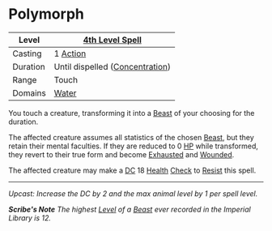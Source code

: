 # Polymorph

| Level    | [4th Level Spell](4th%20Level%20Spells.md)                           |
| -------- | --------------------------------------------------------------------- |
| Casting  | 1 [Action](../../../../Game%20Procedures/Core%20Procedures/Action.md) |
| Duration | Until dispelled ([Concentration](../../Concentration.md))             |
| Range    | Touch                                                                 |
| Domains  | [Water](../../Spell%20Domains/Water.md)                               |

You touch a creature, transforming it into a [Beast](../../../../Resources%20for%20GMs/Creature%20Types/Beast.md) of your choosing for the duration.

The affected creature assumes all statistics of the chosen [Beast](../../../../Resources%20for%20GMs/Creature%20Types/Beast.md), but they retain their mental faculties. If they are reduced to 0 [HP](../../../../Player%20Characters/Point%20Pools/Health%20Points.md) while transformed, they revert to their true form and become [Exhausted](../../../../Game%20Procedures/Conditions/Exhausted.md) and [Wounded](../../../../Game%20Procedures/Conditions/Wounded.md).

The affected creature may make a [DC](../../../../Game%20Procedures/Core%20Procedures/DC.md) 18 [Health](../../../../Player%20Characters/Attributes/Health.md) [Check](../../../../Game%20Procedures/Core%20Procedures/Check.md) to [Resist](../../Resist.md) this spell.

---
*Upcast: Increase the DC by 2 and the max animal level by 1 per spell level.*

***Scribe's Note***
*The highest [Level](../../../../Player%20Characters/Progression/Level.md) of a [Beast](../../../../Resources%20for%20GMs/Creature%20Types/Beast.md) ever recorded in the Imperial Library is 12.*
